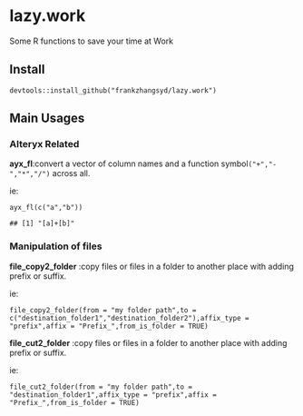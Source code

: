 lazy.work
=========

Some R functions to save your time at Work

Install
-------

    devtools::install_github("frankzhangsyd/lazy.work")

Main Usages
-----------

### Alteryx Related

**ayx\_fl**:convert a vector of column names and a function
symbol`("+","-","*","/")` across all.

ie:

    ayx_fl(c("a","b"))

    ## [1] "[a]+[b]"

### Manipulation of files

**file\_copy2\_folder** :copy files or files in a folder to another
place with adding prefix or suffix.

ie:

    file_copy2_folder(from = "my folder path",to = c("destination_folder1","destination_folder2"),affix_type = "prefix",affix = "Prefix_",from_is_folder = TRUE)

**file\_cut2\_folder** :copy files or files in a folder to another place
with adding prefix or suffix.

ie:

    file_cut2_folder(from = "my folder path",to = "destination_folder1",affix_type = "prefix",affix = "Prefix_",from_is_folder = TRUE)
